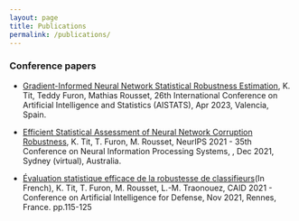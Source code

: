 ```yaml
---
layout: page
title: Publications
permalink: /publications/
---
```


### Conference papers

* [Gradient-Informed Neural Network Statistical Robustness Estimation](https://hal.science/hal-03987284v1), K. Tit, Teddy Furon, Mathias Rousset, 26th International Conference on Artificial Intelligence and Statistics (AISTATS), Apr 2023, Valencia, Spain.

* [Efficient Statistical Assessment of Neural Network Corruption Robustness](https://proceedings.neurips.cc/paper/2021/hash/4d215ab7508a3e089af43fb605dd27d1-Abstract.html), K. Tit, T. Furon, M. Rousset, NeurIPS 2021 - 35th Conference on Neural Information Processing Systems, , Dec 2021, Sydney (virtual), Australia.

* [Évaluation statistique efficace de la robustesse de classifieurs](https://hal.archives-ouvertes.fr/hal-03462156)(In French), K. Tit, T. Furon, M. Rousset, L.-M. Traonouez, CAID 2021 - Conference on Artificial Intelligence for Defense, Nov 2021, Rennes, France. pp.115-125

